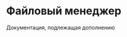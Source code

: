 # Файловый менеджер

Документация, подлежащая дополнению

<!--
## представлять

## устанавливать

## Инструкция по применению ->
